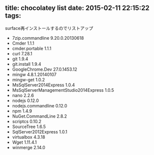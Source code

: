 title: chocolatey list
date: 2015-02-11 22:15:22
tags:
---

surface再インストールするのでリストアップ

- 7zip.commandline 9.20.0.20130618
- Cmder 1.1.1
- cmder.portable 1.1.1
- curl 7.28.1
- git 1.9.4
- git.install 1.9.4
- GoogleChrome.Dev 27.0.1453.12
- mingw 4.8.1.20140107
- mingw-get 1.0.2
- MsSqlServer2014Express 1.0.4
- MsSqlServerManagementStudio2014Express 1.0.5
- nano 2.2.6
- nodejs 0.12.0
- nodejs.commandline 0.12.0
- npm 1.4.9
- NuGet.CommandLine 2.8.2
- scriptcs 0.10.2
- SourceTree 1.6.5
- SqlServer2012Express 1.0.1
- virtualbox 4.3.18
- Wget 1.11.4.1
- winmerge 2.14.0
